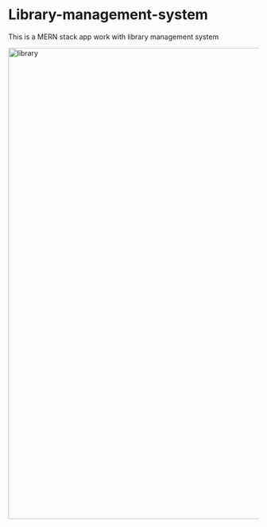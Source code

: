 # Library-management-system
This is a MERN stack app work with library management system

<img width="947" alt="library" src="https://user-images.githubusercontent.com/26605853/91630445-52945900-e9f3-11ea-9188-bafca37b37cd.PNG">
